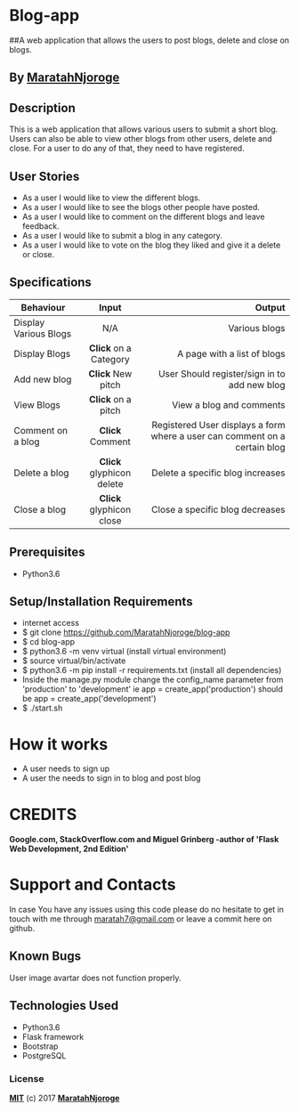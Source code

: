 # Blog-app

##A web application that allows the users to post blogs, delete and close on blogs.

## By [MaratahNjoroge](https://github.com/)


## Description
This is a web application that allows various users to submit a short blog. Users can also be able to view other blogs from other users, delete and close. For a user to do any of that, they need to have registered.

## User Stories
* As a user I would like to view the different blogs.
* As a user I would like to see the blogs other people have posted.
* As a user I would like to comment on the different blogs and leave feedback.
* As a user I would like to submit a blog in any category.
* As a user I would like to vote on the blog they liked and give it a delete or close.

## Specifications
| Behaviour | Input | Output |
| --------------- | :----------:| --------: |
|Display Various Blogs  | N/A | Various blogs  |
|Display Blogs | **Click** on a Category| A page with a list of blogs |
|Add new blog | **Click** New pitch | User Should register/sign in to add new blog |
|View Blogs | **Click** on a pitch | View a blog and comments |
|Comment on a blog | **Click** Comment | Registered User displays a form where a user can comment on a certain blog |
|Delete a blog | **Click** glyphicon delete| Delete a specific blog increases |
|Close a blog | **Click** glyphicon close | Close a specific blog decreases |

## Prerequisites
* Python3.6

## Setup/Installation Requirements
* internet access
* $ git clone https://github.com/MaratahNjoroge/blog-app
* $ cd blog-app
* $ python3.6 -m venv virtual (install virtual environment)
* $ source virtual/bin/activate
* $ python3.6 -m pip install -r requirements.txt (install all dependencies)
* Inside the manage.py module change the config_name parameter from 'production' to 'development' ie app = create_app('production') should be app = create_app('development')
* $ ./start.sh


# How it works

* A user needs to sign up
* A user the needs to sign in to blog and post blog

# CREDITS

#### Google.com, StackOverflow.com and Miguel Grinberg -author of 'Flask Web Development, 2nd Edition'


# Support and Contacts

In case You have any issues using this code please do no hesitate to get in touch with me through maratah7@gmail.com or leave a commit here on github.


## Known Bugs
User image avartar does not function properly.

## Technologies Used
- Python3.6
- Flask framework
- Bootstrap
- PostgreSQL

### License

**[MIT](./LICENSE)** (c) 2017 **[MaratahNjoroge](https://maratahnjoroge.github.io/Portfolio-LP/)**
